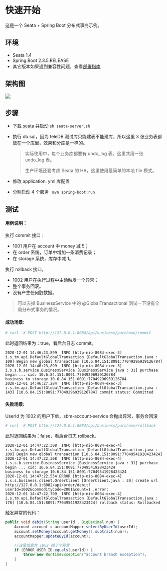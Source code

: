 # 快速开始

这是一个 Seata +  Spring Boot 分布式事务示例。

## 环境

* Seata 1.4
* Spring Boot 2.3.5.RELEASE
* 其它版本如果遇到兼容性问题，查看[部署指南](https://seata.io/zh-cn/docs/ops/deploy-guide-beginner.html)

## 架构图

![](https://seata.io/img/architecture.png)

## 步骤

* 下载 [seata](http://seata.io/zh-cn/blog/download.html) 并启动 ```sh seata-server.sh```

* 执行 db.sql，因为 teleDB 测试库只能建表不能建库，所以这里 3 张业务表都放在一个库里，效果和分库是一样的。

  > 实际使用中，每个业务库都要有  undo_log 表。这里共用一张  undo_log 表。
  >
  > 生产环境还要考虑 Seata 的 HA，这里使用最简单的本地 file 模式。

* 修改 application. yml 库配置

* 分别启动 4 个服务 ``` mvn spring-boot:run```

## 测试

#### 用例说明：

执行 commit 接口：

* 1001 用户在 account 中 money 减 5；
* 在 order 系统，订单中增加一条消费记录；
* 在 storage 系统，库存中减 1。

执行 rollback 接口，

* 1002 用户在执行过程中主动触发一个异常；
* 整个事务回滚。
* 没有产生任何脏数据。

> 可以去掉 BusinessService 中的 @GlobalTransactional 测试一下没有全局分布式事务的情况。

#### 成功场景:

  ```sh
# curl -X POST http://127.0.0.1:8084/api/business/purchase/commit
  ```

此时返回结果为：true，看后台日志 commit。

```shell 
2020-12-01 14:46:23,899  INFO [http-nio-8084-exec-3] i.s.tm.api.DefaultGlobalTransaction [DefaultGlobalTransaction.java : 109] Begin new global transaction [10.6.84.151:8091:77049296939126784]
2020-12-01 14:46:23,899  INFO [http-nio-8084-exec-3] i.s.s.b.service.BusinessService [BusinessService.java : 31] purchase begin ... xid: 10.6.84.151:8091:77049296939126784
business to storage 10.6.84.151:8091:77049296939126784
2020-12-01 14:46:27,284  INFO [http-nio-8084-exec-3] i.s.tm.api.DefaultGlobalTransaction [DefaultGlobalTransaction.java : 143] [10.6.84.151:8091:77049296939126784] commit status: Committed
```

#### 失败场景:

 UserId 为 1002  的用户下单，sbm-account-service 会抛出异常，事务会回滚

  ```sh
# curl -X POST http://127.0.0.1:8084/api/business/purchase/rollback
  ```

此时返回结果为：false，看后台日志 rollback。

```shell 
2020-12-01 14:47:22,308  INFO [http-nio-8084-exec-4] i.s.tm.api.DefaultGlobalTransaction [DefaultGlobalTransaction.java : 109] Begin new global transaction [10.6.84.151:8091:77049541928423424]
2020-12-01 14:47:22,308  INFO [http-nio-8084-exec-4] i.s.s.b.service.BusinessService [BusinessService.java : 31] purchase begin ... xid: 10.6.84.151:8091:77049541928423424
business to storage 10.6.84.151:8091:77049541928423424
2020-12-01 14:47:22,534 ERROR [http-nio-8084-exec-4] i.s.s.business.client.OrderClient [OrderClient.java : 20] create url http://127.0.0.1:8082/api/order/debit?userId=1002&commodityCode=2001&count=1 ,error:
2020-12-01 14:47:22,709  INFO [http-nio-8084-exec-4] i.s.tm.api.DefaultGlobalTransaction [DefaultGlobalTransaction.java : 178] [10.6.84.151:8091:77049541928423424] rollback status: Rollbacked
```

触发异常的代码：

```java
public void debit(String userId , BigDecimal num) {
    Account account = accountMapper.selectByUserId(userId);
    account.setMoney(account.getMoney().subtract(num));
    accountMapper.updateById(account);

    //这里故意为 1002 抛了个异常
    if (ERROR_USER_ID.equals(userId)) {
        throw new RuntimeException("account branch exception");
    }
}
```







